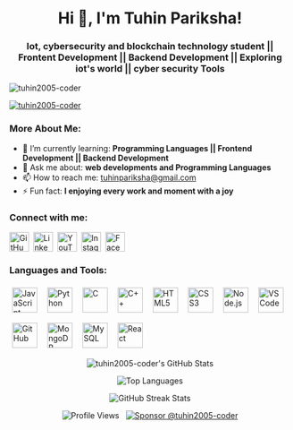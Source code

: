 <h1 align="center">Hi 👋, I'm Tuhin Pariksha!</h1>

<h3 align="center">Iot, cybersecurity and blockchain technology student || Frontent Development || Backend Development || Exploring iot's world || cyber security Tools</h3>

<p align="left"> <img src="https://komarev.com/ghpvc/?username=tuhin2005-coder&label=Profile%20views&color=0e75b6&style=flat" alt="tuhin2005-coder" /> </p>

<p align="left"> <a href="https://github.com/ryo-ma/github-profile-trophy"><img src="https://github-profile-trophy.vercel.app/?username=tuhin2005-coder" alt="tuhin2005-coder" /></a> </p>
<p align="center">
<h3 align="left">More About Me:</h3>

- 🌱 I’m currently learning: **Programming Languages || Frontend Development || Backend Development**
- 💬 Ask me about: **web developments and Programming Languages**
- 📫 How to reach me: [tuhinpariksha@gmail.com](mailto:tuhinpariksha@gmail.com)
- ⚡ Fun fact: **I enjoying every work and moment with a joy**

<h3 align="left">Connect with me:</h3>
<div class="social-icons-wrapper">
<p style="text-align: left; display: flex; flex-wrap: wrap; align-items: center; gap: 8px;">
<a href="https://github.com/tuhin2005-coder" target="_blank" rel="noreferrer noopener" title="GitHub" class="social-icon-link">
    <img src="https://cdn.simpleicons.org/github" alt="GitHub" height="35" width="35" style="vertical-align: middle;"/>
  </a>
  <a href="https://linkedin.com/in/Tuhin Pariksha" target="_blank" rel="noreferrer noopener" title="LinkedIn" class="social-icon-link">
    <img src="https://cdn.jsdelivr.net/gh/devicons/devicon@latest/icons/linkedin/linkedin-original.svg" alt="LinkedIn" height="35" width="35" style="vertical-align: middle;"/>
  </a>
  <a href="https://youtube.com/@ZOX TUHIN" target="_blank" rel="noreferrer noopener" title="YouTube" class="social-icon-link">
    <img src="https://cdn.simpleicons.org/youtube" alt="YouTube" height="35" width="35" style="vertical-align: middle;"/>
  </a>
  <a href="https://instagram.com/iam_tuhin_05" target="_blank" rel="noreferrer noopener" title="Instagram" class="social-icon-link">
    <img src="https://cdn.simpleicons.org/instagram" alt="Instagram" height="35" width="35" style="vertical-align: middle;"/>
  </a>
  <a href="https://facebook.com/Tuhin Pariksha" target="_blank" rel="noreferrer noopener" title="Facebook" class="social-icon-link">
    <img src="https://cdn.simpleicons.org/facebook" alt="Facebook" height="35" width="35" style="vertical-align: middle;"/>
  </a>
</p>
</div>

<div class="skills-section">
<h3 align="left">Languages and Tools:</h3>
<p style="text-align: left; display: flex; flex-wrap: wrap; gap: 8px; align-items: center;">
<img src="https://skillicons.dev/icons?i=javascript" alt="JavaScript" height="45" style="vertical-align: middle; margin: 5px;" />
  <img src="https://skillicons.dev/icons?i=python" alt="Python" height="45" style="vertical-align: middle; margin: 5px;" />
  <img src="https://skillicons.dev/icons?i=c" alt="C" height="45" style="vertical-align: middle; margin: 5px;" />
  <img src="https://cdn.jsdelivr.net/gh/devicons/devicon@latest/icons/cplusplus/cplusplus-original.svg" alt="C++" height="45" style="vertical-align: middle; margin: 5px;" />
  <img src="https://cdn.jsdelivr.net/gh/devicons/devicon@latest/icons/html5/html5-original.svg" alt="HTML5" height="45" style="vertical-align: middle; margin: 5px;" />
  <img src="https://cdn.jsdelivr.net/gh/devicons/devicon@latest/icons/css3/css3-original.svg" alt="CSS3" height="45" style="vertical-align: middle; margin: 5px;" />
  <img src="https://skillicons.dev/icons?i=nodejs" alt="Node.js" height="45" style="vertical-align: middle; margin: 5px;" />
  <img src="https://skillicons.dev/icons?i=vscode" alt="VS Code" height="45" style="vertical-align: middle; margin: 5px;" />
  <img src="https://skillicons.dev/icons?i=github" alt="GitHub" height="45" style="vertical-align: middle; margin: 5px;" />
  <img src="https://skillicons.dev/icons?i=mongodb" alt="MongoDB" height="45" style="vertical-align: middle; margin: 5px;" />
  <img src="https://skillicons.dev/icons?i=mysql" alt="MySQL" height="45" style="vertical-align: middle; margin: 5px;" />
  <img src="https://skillicons.dev/icons?i=react" alt="React" height="45" style="vertical-align: middle; margin: 5px;" />
</p>
</div>

<p align="center"><img src="https://github-readme-stats.vercel.app/api?username=tuhin2005-coder&show_icons=true&locale=en&theme=default&count_private=true&hide_border=true" alt="tuhin2005-coder's GitHub Stats" /></p>

<p align="center"><img src="https://github-readme-stats.vercel.app/api/top-langs?username=tuhin2005-coder&locale=en&theme=default&layout=compact&hide_border=true" alt="Top Languages" /></p>

<p align="center"><img src="https://streak-stats.demolab.com/?user=tuhin2005-coder&theme=default&hide_border=true" alt="GitHub Streak Stats" /></p>

<p align="center">
  <img src="https://komarev.com/ghpvc/?username=tuhin2005-coder&label=Profile%20views&color=brightgreen&style=flat" alt="Profile Views" />   <a href="https://github.com/sponsors/tuhin2005-coder" target="_blank" rel="noreferrer noopener"><img src="https://img.shields.io/badge/Sponsor-%E2%9D%A4-%23db61a2?logo=GitHub-Sponsors&style=social" alt="Sponsor @tuhin2005-coder" /></a>
</p>
